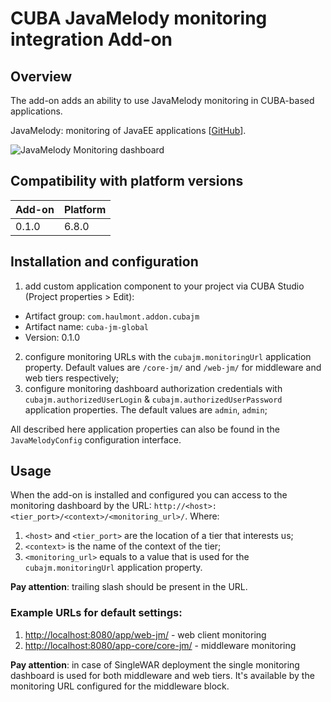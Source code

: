 # CUBA JavaMelody monitoring integration Add-on
## Overview

The add-on adds an ability to use JavaMelody monitoring in CUBA-based
applications.

JavaMelody: monitoring of JavaEE applications
[[GitHub](https://github.com/javamelody/javamelody/wiki)].

![JavaMelody Monitoring dashboard](https://github.com/javamelody/javamelody/wiki/resources/screenshots/graphs.png)

## Compatibility with platform versions

| Add-on        | Platform      |
|:------------- |:------------- |
| 0.1.0         | 6.8.0         |

## Installation and configuration

1. add custom application component to your project via CUBA Studio
(Project properties > Edit):
* Artifact group: `com.haulmont.addon.cubajm`
* Artifact name: `cuba-jm-global`
* Version: 0.1.0
2. configure monitoring URLs with the `cubajm.monitoringUrl` application
property. Default values are `/core-jm/` and `/web-jm/` for middleware
and web tiers respectively;
3. configure monitoring dashboard authorization credentials with
`cubajm.authorizedUserLogin` & `cubajm.authorizedUserPassword`
application properties. The default values are `admin`, `admin`;

All described here application properties can also be found in the
`JavaMelodyConfig` configuration interface.

## Usage

When the add-on is installed and configured you can access to the
monitoring dashboard by the URL:
`http://<host>:<tier_port>/<context>/<monitoring_url>/`.
Where:
1. `<host>` and `<tier_port>` are the location of a tier that interests us;
2. `<context>` is the name of the context of the tier;
3. `<monitoring_url>` equals to a value that is used for the
`cubajm.monitoringUrl` application property.

**Pay attention**: trailing slash should be present in the URL.

### Example URLs for default settings:
1. [http://localhost:8080/app/web-jm/](http://localhost:8080/app/web-jm/) - web client monitoring
2. [http://localhost:8080/app-core/core-jm/](http://localhost:8080/app-core/core-jm/) - middleware monitoring

**Pay attention**: in case of SingleWAR deployment the single monitoring
dashboard is used for both middleware and web tiers. It's available
by the monitoring URL configured for the middleware block.